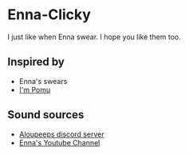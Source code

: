 # Enna-Clicky

I just like when Enna swear. I hope you like them too.

## Inspired by

- Enna's swears
- [I'm Pomu](https://impomu.com/)

## Sound sources

- [Aloupeeps discord server](https://discord.gg/enna)
- [Enna's Youtube Channel](https://www.youtube.com/channel/UCR6qhsLpn62WVxCBK1dkLow)